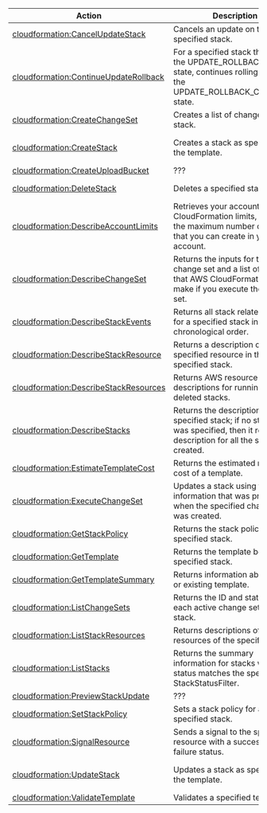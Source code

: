 | Action | Description | Resource | Condition |
| --- | --- | --- | --- |
| [cloudformation:CancelUpdateStack](http://docs.aws.amazon.com/AWSCloudFormation/latest/APIReference/API_CancelUpdateStack.html) | Cancels an update on the specified stack. | arn:aws:cloudformation:$region:$account:stack/$stack-name/* | - |
| [cloudformation:ContinueUpdateRollback](http://docs.aws.amazon.com/AWSCloudFormation/latest/APIReference/API_ContinueUpdateRollback.html) | For a specified stack that is in the UPDATE_ROLLBACK_FAILED state, continues rolling it back to the UPDATE_ROLLBACK_COMPLETE state. | arn:aws:cloudformation:$region:$account:stack/$stack-name/* | - |
| [cloudformation:CreateChangeSet](http://docs.aws.amazon.com/AWSCloudFormation/latest/APIReference/API_CreateChangeSet.html) | Creates a list of changes for a stack. | arn:aws:cloudformation:$region:$account:stack/$stack-name/* | - |
| [cloudformation:CreateStack](http://docs.aws.amazon.com/AWSCloudFormation/latest/APIReference/API_CreateStack.html) | Creates a stack as specified in the template. | arn:aws:cloudformation:$region:$account:stack/$stack-name/* | cloudformation:TemplateUrl, cloudformation:StackPolicyUrl, cloudformation:ResourceTypes |
| [cloudformation:CreateUploadBucket](http://docs.aws.amazon.com/AWSCloudFormation/latest/APIReference/API_CreateUploadBucket.html) | ??? | * | - |
| [cloudformation:DeleteStack](http://docs.aws.amazon.com/AWSCloudFormation/latest/APIReference/API_DeleteStack.html) | Deletes a specified stack. | arn:aws:cloudformation:$region:$account:stack/$stack-name/* | - |
| [cloudformation:DescribeAccountLimits](http://docs.aws.amazon.com/AWSCloudFormation/latest/APIReference/API_DescribeAccountLimits.html) | Retrieves your account's AWS CloudFormation limits, such as the maximum number of stacks that you can create in your account. | * | - |
| [cloudformation:DescribeChangeSet](http://docs.aws.amazon.com/AWSCloudFormation/latest/APIReference/API_DescribeChangeSet.html) | Returns the inputs for the change set and a list of changes that AWS CloudFormation will make if you execute the change set. | * | - |
| [cloudformation:DescribeStackEvents](http://docs.aws.amazon.com/AWSCloudFormation/latest/APIReference/API_DescribeStackEvents.html) | Returns all stack related events for a specified stack in reverse chronological order. | arn:aws:cloudformation:$region:$account:stack/$stack-name/* | - |
| [cloudformation:DescribeStackResource](http://docs.aws.amazon.com/AWSCloudFormation/latest/APIReference/API_DescribeStackResource.html) | Returns a description of the specified resource in the specified stack. | arn:aws:cloudformation:$region:$account:stack/$stack-name/* | - |
| [cloudformation:DescribeStackResources](http://docs.aws.amazon.com/AWSCloudFormation/latest/APIReference/API_DescribeStackResources.html) | Returns AWS resource descriptions for running and deleted stacks. | arn:aws:cloudformation:$region:$account:stack/$stack-name/* | - |
| [cloudformation:DescribeStacks](http://docs.aws.amazon.com/AWSCloudFormation/latest/APIReference/API_DescribeStacks.html) | Returns the description for the specified stack; if no stack name was specified, then it returns the description for all the stacks created. | arn:aws:cloudformation:$region:$account:stack/$stack-name/* | - |
| [cloudformation:EstimateTemplateCost](http://docs.aws.amazon.com/AWSCloudFormation/latest/APIReference/API_EstimateTemplateCost.html) | Returns the estimated monthly cost of a template. | * | - |
| [cloudformation:ExecuteChangeSet](http://docs.aws.amazon.com/AWSCloudFormation/latest/APIReference/API_ExecuteChangeSet.html) | Updates a stack using the input information that was provided when the specified change set was created. | arn:aws:cloudformation:$region:$account:stack/$stack-name/* | - |
| [cloudformation:GetStackPolicy](http://docs.aws.amazon.com/AWSCloudFormation/latest/APIReference/API_GetStackPolicy.html) | Returns the stack policy for a specified stack. | arn:aws:cloudformation:$region:$account:stack/$stack-name/* | - |
| [cloudformation:GetTemplate](http://docs.aws.amazon.com/AWSCloudFormation/latest/APIReference/API_GetTemplate.html) | Returns the template body for a specified stack. | arn:aws:cloudformation:$region:$account:stack/$stack-name/* | - |
| [cloudformation:GetTemplateSummary](http://docs.aws.amazon.com/AWSCloudFormation/latest/APIReference/API_GetTemplateSummary.html) | Returns information about a new or existing template. | arn:aws:cloudformation:$region:$account:stack/$stack-name/* | - |
| [cloudformation:ListChangeSets](http://docs.aws.amazon.com/AWSCloudFormation/latest/APIReference/API_ListChangeSets.html) | Returns the ID and status of each active change set for a stack. | arn:aws:cloudformation:$region:$account:stack/$stack-name/* | - |
| [cloudformation:ListStackResources](http://docs.aws.amazon.com/AWSCloudFormation/latest/APIReference/API_ListStackResources.html) | Returns descriptions of all resources of the specified stack. | arn:aws:cloudformation:$region:$account:stack/$stack-name/* | - |
| [cloudformation:ListStacks](http://docs.aws.amazon.com/AWSCloudFormation/latest/APIReference/API_ListStacks.html) | Returns the summary information for stacks whose status matches the specified StackStatusFilter. | * | - |
| [cloudformation:PreviewStackUpdate](http://docs.aws.amazon.com/AWSCloudFormation/latest/APIReference/API_PreviewStackUpdate.html) | ??? | * | - |
| [cloudformation:SetStackPolicy](http://docs.aws.amazon.com/AWSCloudFormation/latest/APIReference/API_SetStackPolicy.html) | Sets a stack policy for a specified stack. | arn:aws:cloudformation:$region:$account:stack/$stack-name/* | - |
| [cloudformation:SignalResource](http://docs.aws.amazon.com/AWSCloudFormation/latest/APIReference/API_SignalResource.html) | Sends a signal to the specified resource with a success or failure status. | arn:aws:cloudformation:$region:$account:stack/$stack-name/* | - |
| [cloudformation:UpdateStack](http://docs.aws.amazon.com/AWSCloudFormation/latest/APIReference/API_UpdateStack.html) | Updates a stack as specified in the template. | arn:aws:cloudformation:$region:$account:stack/$stack-name/* | cloudformation:TemplateUrl, cloudformation:StackPolicyUrl, cloudformation:ResourceTypes |
| [cloudformation:ValidateTemplate](http://docs.aws.amazon.com/AWSCloudFormation/latest/APIReference/API_ValidateTemplate.html) | Validates a specified template. | * | - |

